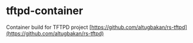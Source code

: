 # tftpd-container

Container build for TFTPD project [https://github.com/altugbakan/rs-tftpd](https://github.com/altugbakan/rs-tftpd)